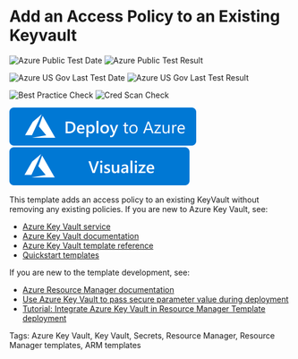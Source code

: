 # Add an Access Policy to an Existing Keyvault

![Azure Public Test Date](https://azurequickstartsservice.blob.core.windows.net/badges/101-keyvault-add-access-policy/PublicLastTestDate.svg)
![Azure Public Test Result](https://azurequickstartsservice.blob.core.windows.net/badges/101-keyvault-add-access-policy/PublicDeployment.svg)

![Azure US Gov Last Test Date](https://azurequickstartsservice.blob.core.windows.net/badges/101-keyvault-add-access-policy/FairfaxLastTestDate.svg)
![Azure US Gov Last Test Result](https://azurequickstartsservice.blob.core.windows.net/badges/101-keyvault-add-access-policy/FairfaxDeployment.svg)

![Best Practice Check](https://azurequickstartsservice.blob.core.windows.net/badges/101-keyvault-add-access-policy/BestPracticeResult.svg)
![Cred Scan Check](https://azurequickstartsservice.blob.core.windows.net/badges/101-keyvault-add-access-policy/CredScanResult.svg)

[![Deploy To Azure](https://raw.githubusercontent.com/Azure/azure-quickstart-templates/master/1-CONTRIBUTION-GUIDE/images/deploytoazure.svg?sanitize=true)]("https://portal.azure.com/#create/Microsoft.Template/uri/https%3A%2F%2Fraw.githubusercontent.com%2FAzure%2Fazure-quickstart-templates%2Fmaster%2F101-keyvault-add-access-policy%2Fazuredeploy.json")  [![Visualize](https://raw.githubusercontent.com/Azure/azure-quickstart-templates/master/1-CONTRIBUTION-GUIDE/images/visualizebutton.svg?sanitize=true)]("http://armviz.io/#/?load=https%3A%2F%2Fraw.githubusercontent.com%2FAzure%2Fazure-quickstart-templates%2Fmaster%2F101-keyvault-add-access-policy%2Fazuredeploy.json")

This template adds an access policy to an existing KeyVault without removing any existing policies. If you are new to Azure Key Vault, see:

- [Azure Key Vault service](https://azure.microsoft.com/services/key-vault/)
- [Azure Key Vault documentation](https://docs.microsoft.com/azure/key-vault/)
- [Azure Key Vault template reference](https://docs.microsoft.com/azure/templates/microsoft.keyvault/allversions)
- [Quickstart templates](https://azure.microsoft.com/resources/templates/?resourceType=Microsoft.Keyvault)

If you are new to the template development, see:

- [Azure Resource Manager documentation](https://docs.microsoft.com/en-us/azure/azure-resource-manager/)
- [Use Azure Key Vault to pass secure parameter value during deployment](https://docs.microsoft.com/azure/azure-resource-manager/resource-manager-keyvault-parameter)
- [Tutorial: Integrate Azure Key Vault in Resource Manager Template deployment](https://docs.microsoft.com/azure/azure-resource-manager/resource-manager-tutorial-use-key-vault)

Tags: Azure Key Vault, Key Vault, Secrets, Resource Manager, Resource Manager templates, ARM templates


